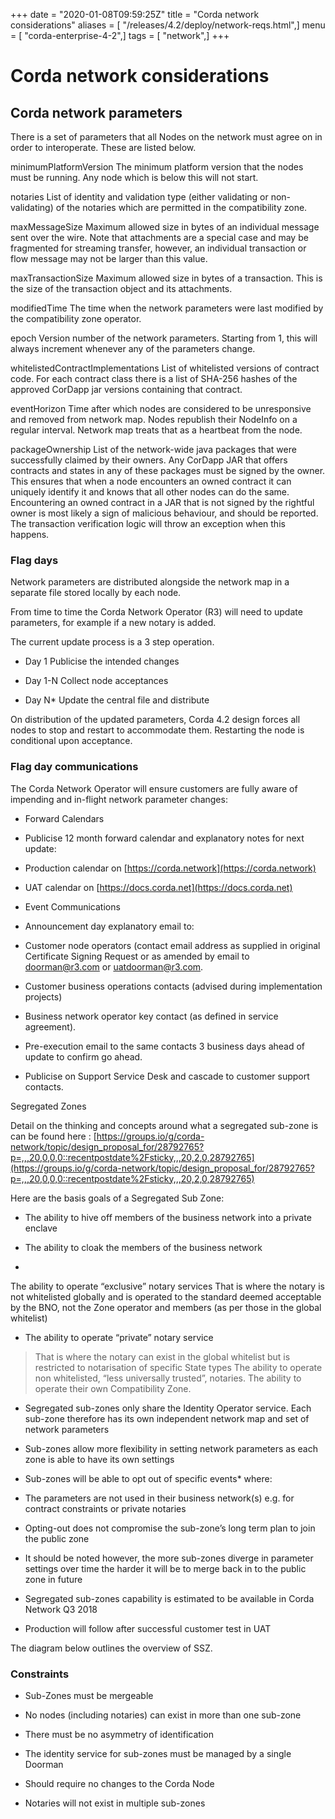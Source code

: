 +++
date = "2020-01-08T09:59:25Z"
title = "Corda network considerations"
aliases = [ "/releases/4.2/deploy/network-reqs.html",]
menu = [ "corda-enterprise-4-2",]
tags = [ "network",]
+++


# Corda network considerations


## Corda network parameters

There is a set of parameters that all Nodes on the network must agree on in order to interoperate. These are listed below.



minimumPlatformVersion
The minimum platform version that the nodes must be running. Any node which is below this will not start.


notaries
List of identity and validation type (either validating or non-validating) of the notaries which are permitted in the compatibility zone.


maxMessageSize
Maximum allowed size in bytes of an individual message sent over the wire. Note that attachments are a special case and may be fragmented for streaming transfer, however, an individual transaction or flow message may not be larger than this value.


maxTransactionSize
Maximum allowed size in bytes of a transaction. This is the size of the transaction object and its attachments.


modifiedTime
The time when the network parameters were last modified by the compatibility zone operator.


epoch
Version number of the network parameters. Starting from 1, this will always increment whenever any of the parameters change.


whitelistedContractImplementations
List of whitelisted versions of contract code. For each contract class there is a list of SHA-256 hashes of the approved CorDapp jar versions containing that contract.


eventHorizon
Time after which nodes are considered to be unresponsive and removed from network map. Nodes republish their NodeInfo on a regular interval. Network map treats that as a heartbeat from the node.


packageOwnership
List of the network-wide java packages that were successfully claimed by their owners. Any CorDapp JAR that offers contracts and states in any of these packages must be signed by the owner. This ensures that when a node encounters an owned contract it can uniquely identify it and knows that all other nodes can do the same. Encountering an owned contract in a JAR that is not signed by the rightful owner is most likely a sign of malicious behaviour, and should be reported. The transaction verification logic will throw an exception when this happens.


### Flag days

Network parameters are distributed alongside the network map in a separate file stored locally by each node.

From time to time the Corda Network Operator (R3) will need to update parameters, for example if a new notary is added.

The current update process is a 3 step operation.


* Day 1 Publicise the intended changes


* Day 1-N Collect node acceptances


* Day N* Update the central file and distribute


On distribution of the updated parameters, Corda 4.2 design forces all nodes to stop and restart to accommodate them. Restarting the node is conditional upon acceptance.


### Flag day communications

The Corda Network Operator will ensure customers are fully aware of impending and in-flight network parameter changes:


* Forward Calendars



* Publicise 12 month forward calendar and explanatory notes for next update:


* Production calendar on [https://corda.network](https://corda.network)


* UAT calendar on [https://docs.corda.net](https://docs.corda.net)



* Event Communications



* Announcement day explanatory email to:



* Customer node operators (contact email address as supplied in original Certificate Signing Request or as amended by email to [doorman@r3.com](mailto:doorman@r3.com) or [uatdoorman@r3.com](mailto:uatdoorman@r3.com).


* Customer business operations contacts (advised during implementation projects)


* Business network operator key contact (as defined in service agreement).



* Pre-execution email to the same contacts 3 business days ahead of update to confirm go ahead.


* Publicise on Support Service Desk and cascade to customer support contacts.


Segregated Zones

Detail on the thinking and concepts around what a segregated sub-zone is can be found here : [https://groups.io/g/corda-network/topic/design_proposal_for/28792765?p=,,,20,0,0,0::recentpostdate%2Fsticky,,,20,2,0,28792765](https://groups.io/g/corda-network/topic/design_proposal_for/28792765?p=,,,20,0,0,0::recentpostdate%2Fsticky,,,20,2,0,28792765)

Here are the basis goals of a Segregated Sub Zone:


* The ability to hive off members of the business network into a private enclave


* The ability to cloak the members of the business network


* 

The ability to operate “exclusive” notary services
That is where the notary is not whitelisted globally and is operated to the standard deemed acceptable by the BNO, not the Zone operator and members (as per those in the global whitelist)


* The ability to operate “private” notary service

> 
> That is where the notary can exist in the global whitelist but is restricted to notarisation of specific State types
>                                 The ability to operate non whitelisted, “less universally trusted”, notaries.
>                                 The ability to operate their own Compatibility Zone.


* Segregated sub-zones only share the Identity Operator service. Each sub-zone therefore has its own independent network map and set of network parameters


* Sub-zones allow more flexibility in setting network parameters as each zone is able to have its own settings


* Sub-zones will be able to opt out of specific events* where:



* The parameters are not used in their business network(s) e.g. for contract constraints or private notaries


* Opting-out does not compromise the sub-zone’s long term plan to join the public zone



* It should be noted however, the more sub-zones diverge in parameter settings over time the harder it will be to merge back in to the public zone in future


* Segregated sub-zones capability is estimated to be available in Corda Network Q3 2018


* Production will follow after successful customer test in UAT


The diagram below outlines the overview of SSZ.


### Constraints


* Sub-Zones must be mergeable


* No nodes (including notaries) can exist in more than one sub-zone


* There must be no asymmetry of identification


* The identity service for sub-zones must be managed by a single Doorman


* Should require no changes to the Corda Node


* Notaries will not exist in multiple sub-zones



